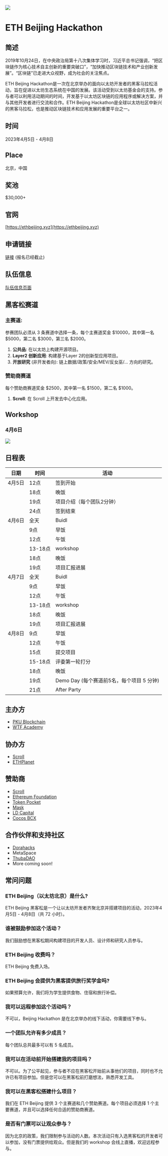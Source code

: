 ![](./img/banner.jpeg)
# ETH Beijing Hackathon

## 简述

2019年10月24日，在中央政治局第十八次集体学习时，习近平总书记强调，“把区块链作为核心技术自主创新的重要突破口”，“加快推动区块链技术和产业创新发展”。“区块链”已走进大众视野，成为社会的关注焦点。

ETH Beijing Hackathon是一次在北京举办的面向以太坊开发者的黑客马拉松活动，旨在促进以太坊生态系统在中国的发展。该活动受到以太坊基金会的支持。参与者可以利用活动期间的时间，开发基于以太坊区块链的应用程序或解决方案，并与其他开发者进行交流和合作。ETH Beijing Hackathon是全球以太坊社区中新兴的黑客马拉松，也是推动区块链技术和应用发展的重要平台之一。

## 时间
2023年4月5日 - 4月8日

## Place
北京，中国

## 奖池

$30,000+

## 官网

[https://ethbeijing.xyz](https://ethbeijing.xyz)

## 申请链接

[链接](https://docs.google.com/forms/d/e/1FAIpQLSe5qyxMneb3JULOdQhDCMvU7eEbnCGKTQ5G1uk1JKAwXC0IKw/viewform?usp=sf_link) (报名已经截止)

## 队伍信息

[队伍信息页面](https://github.com/WTFAcademy/ETHBeijing/blob/main/team-info.md)


## 黑客松赛道
### 主赛道: 

参赛团队必须从 3 条赛道中选择一条，每个主赛道奖金 $10000，其中第一名 $5000，第二名 $3000，第三名 $2000。

1. **公共品**: 在以太坊上构建开源项目。
2. **Layer2 创新应用**: 构建基于Layer 2的创新型应用项目。
3. **开放研究** (非开发者向): 链上数据/政策/安全/MEV/反女巫/... 方向的研究。

### 赞助商赛道

每个赞助商赛道奖金 $2500，其中第一名 $1500，第二名 $1000。

1. **Scroll**: 在 Scroll 上开发去中心化应用。

## Workshop
### 4月6日
![](./img/4.6-workshop.jpeg)

## 日程表

| 日期 | 时间 | 活动 |
| --- | --- | --- |
| 4月5日 | 12点 | 签到开始 |
| | 18点 | 晚饭 |
| | 19点 | 项目介绍（每个团队2分钟） |
| | 24点 | 签到结束 |
| 4月6日 | 全天 | Buidl |
| | 9点 | 早饭 |
| | 12点 | 午饭 |
| | 13-18点 | workshop |
| | 18点 | 晚饭 |
| | 19点 | 项目汇报进展 |
| 4月7日 | 全天 | Buidl |
| | 9点 | 早饭 |
| | 12点 | 午饭 |
| | 13-18点 | workshop |
| | 18点 | 晚饭 |
| | 19点 | 项目汇报进展 |
| 4月8日 | 9点 | 早饭 |
| | 12点 | 午饭 |
| | 15点 | 提交项目 |
| | 15-18点 | 评委第一轮打分 |
| | 18点 | 晚饭 |
| | 19点 | Demo Day (每个赛道前5名，每个项目 5 分钟) |
| | 21点 | After Party |




## 主办方

- [PKU Blockchain](https://twitter.com/PKUBlockchain)
- [WTF Academy](https://twitter.com/WTFAcademy_)

## 协办方
- [Scroll](https://twitter.com/Scroll_ZKP)
- [ETHPlanet](https://twitter.com/ETHPlanet)

## 赞助商
- [Scroll](https://twitter.com/Scroll_ZKP)
- [Ethereum Foundation](https://twitter.com/EF_ESP)
- [Token Pocket](https://twitter.com/TokenPocket_TP)
- [Mask](https://twitter.com/realMaskNetwork)
- [LD Capital](https://twitter.com/LD_Capital)
- [Cocos BCX](https://twitter.com/CocosBCX)

## 合作伙伴和支持社区
- [Dorahacks](https://twitter.com/DoraHacks)
- MetaSpace
- [ThubaDAO](https://twitter.com/THUBA_DAO)
- More coming soon!

## 常问问题

### ETH Beijing（以太坊北京）是什么?

ETH Beijing 黑客松是一个让以太坊开发者齐聚北京并搭建项目的活动，2023年4月5日 - 4月8日（共 72 小时）。

### 谁被鼓励参加这个活动？

我们鼓励想在黑客松期间构建项目的开发人员、设计师和研究人员参与。


### ETH Beijing 收费吗？


ETH Beijing 免费入场。

### ETH Beijing 会提供为黑客提供旅行奖学金吗?

如果预算允许，我们将为学生提供食物、住宿和旅行补偿。


### 我可以远程参加这个活动吗？

不可以，Beijing Hackathon 是在北京举办的线下活动，你需要线下参与。


### 一个团队允许有多少成员？

每个团队总共最多可以有 5 名成员。


### 我可以在活动前开始搭建我的项目吗？

不可以。为了公平起见，参与者不应在黑客松开始前从事他们的项目，同时也不允许已有项目参加。但是您可以在黑客松前打磨想法，熟悉开发工具。

### 我可以在黑客松搭建什么项目？

我们在 ETH Beijing 提供 3 个主赛道和几个赞助赛道。每个项目必须选择 1 个主要赛道，并且可以选择任何合适的赞助商赛道。

### 是否有门票可以让观众参与？

因为北京的政策，我们限制参与活动的人数。本次活动只有入选黑客松的开发者可以参加，没有门票提供给观众。但是我们的 workshop 会线上直播，欢迎远程参与。
